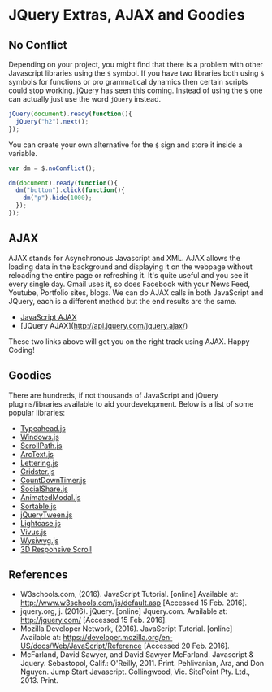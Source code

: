 # JQuery Extras, AJAX and Goodies

## No Conflict

Depending on your project, you might find that there is a problem with other
Javascript libraries using the `$` symbol. If you have two libraries both using
`$` symbols for functions or pro grammatical dynamics then certain scripts could
stop working. jQuery has seen this coming. Instead of using the `$` one can
actually just use the word `jQuery` instead.

```javascript
jQuery(document).ready(function(){
  jQuery("h2").next();
});
```

You can create your own alternative for the `$` sign and store it inside a
variable.

```javascript
var dm = $.noConflict();

dm(document).ready(function(){
  dm("button").click(function(){
    dm("p").hide(1000);
  });
});
```

## AJAX

AJAX stands for Asynchronous Javascript and XML. AJAX allows the loading data in
the background and displaying it on the webpage without reloading the entire
page or refreshing it. It's quite useful and you see it every single day. Gmail
uses it, so does Facebook with your News Feed, Youtube, Portfolio sites, blogs.
We can do AJAX calls in both JavaScript and JQuery, each is a different method
but the end results are the same.

* [JavaScript AJAX](https://developer.mozilla.org/en-US/docs/AJAX/Getting_Started)
* [JQuery AJAX]​(http://api.jquery.com/jquery.ajax/)

These two links above will get you on the right track using AJAX. Happy Coding!

## Goodies

There are hundreds, if not thousands of JavaScript and jQuery plugins/libraries
available to aid yourdevelopment. Below is a list of some popular libraries:

* [Typeahead.js](http://twitter.github.io/typeahead.js/)
* [Windows.js](http://nick-jonas.github.io/windows/)
* [ScrollPath.js](http://joelb.me/scrollpath/)
* [ArcText.js](http://tympanus.net/codrops/2012/01/24/arctext-js-curving-text-with-css3-andjquery/)
* [Lettering.js](http://letteringjs.com/)
* [Gridster.js](http://gridster.net/)
* [CountDownTimer.js](https://www.npmjs.com/package/countdowntimer)
* [SocialShare.js](https://github.com/ritz078/socialShare.js)
* [AnimatedModal.js](http://joaopereirawd.github.io/animatedModal.js/)
* [Sortable.js](https://github.com/RubaXa/Sortable)
* [jQueryTween.js](http://thednp.github.io/jQueryTween/)
* [Lightcase.js](http://cornel.bopp-art.com/lightcase/)
* [Vivus.js](http://maxwellito.github.io/vivus/)
* [Wysiwyg.js](ttp://wysiwygjs.github.io/)
* [3D Responsive Scroll](https://github.com/nickavignone/responsive_3dfoldscroll)

## References

* W3schools.com, (2016). JavaScript Tutorial. [online] Available at:
  http://www.w3schools.com/js/default.asp [Accessed 15 Feb. 2016].
* jquery.org, j. (2016). jQuery. [online] Jquery.com. Available at:
  http://jquery.com/ [Accessed 15 Feb. 2016].
* Mozilla Developer Network, (2016). JavaScript Tutorial. [online] Available at:
  https://developer.mozilla.org/en­US/docs/Web/JavaScript/Reference
  [Accessed 20 Feb. 2016].
* McFarland, David Sawyer, and David Sawyer McFarland. Javascript & Jquery.
  Sebastopol, Calif.: O'Reilly, 2011. Print.
  Pehlivanian, Ara, and Don Nguyen. Jump Start Javascript. Collingwood, Vic.
  SitePoint Pty. Ltd., 2013. Print.

